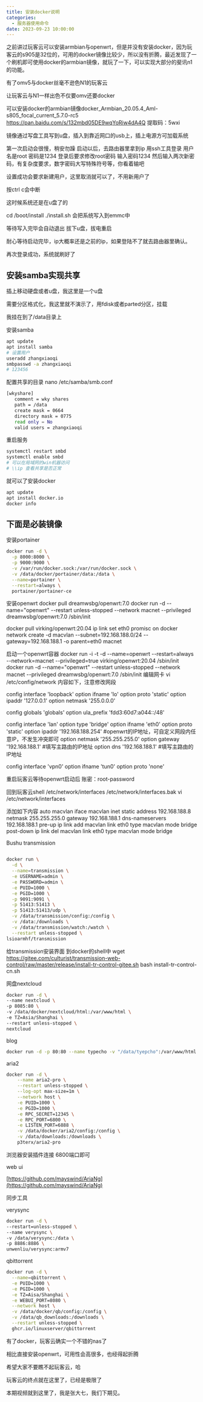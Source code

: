 ```yaml
---
title: 安装docker说明
categories:
  - 服务器使用命令
date: 2023-09-23 10:00:00
---
```

之前讲过玩客云可以安装armbian与openwrt，但是并没有安装docker，因为玩客云的s905是32位的，可用的docker镜像比较少，所以没有折腾，最近发现了一个刷机即可使用docker的armbian镜像，就玩了一下，可以实现大部分的斐讯n1的功能。

有了omv5与docker丝毫不逊色N1的玩客云

让玩客云与N1一样出色不仅要omv还要docker

可以安装docker的armbian镜像docker_Armbian_20.05.4_Aml-s805_focal_current_5.7.0-rc5
https://pan.baidu.com/s/132mbd05DE9wqYoRiw4dA4Q
提取码：5wxi

镜像通过写盘工具写到u盘，插入到靠近网口的usb上，插上电源方可加载系统

第一次启动会很慢，稍安勿躁
启动以后，去路由器里拿到ip
用ssh工具登录
用户名是root
密码是1234
登录后要求修改root密码
输入密码1234
然后输入两次新密码，有复杂度要求，数字密码大写特殊符号等，你看着输吧

设置成功会要求新建用户，这里取消就可以了，不用新用户了

按ctrl c会中断

这时候系统还是在u盘了的

cd /boot/install
./install.sh
会把系统写入到emmc中

等待写入完毕会自动退出
拔下u盘，拔电重启

耐心等待启动完毕，ip大概率还是之前的ip，如果登陆不了就去路由器里确认。

再次登录成功，系统就刷好了

## 安装samba实现共享

插上移动硬盘或者u盘，我这里是一个u盘

需要分区格式化，我这里就不演示了，用fdisk或者parted分区，挂载

我挂在到了/data目录上

安装samba

```bash
apt update 
apt install samba
# 设置用户
useradd zhangxiaoqi
smbpasswd -a zhangxiaoqi
# 123456
```

配置共享的目录
nano  /etc/samba/smb.conf
```bash
[wkyshare]
   comment = wky shares
   path = /data
   create mask = 0664
   directory mask = 0775
   read only = No
   valid users = zhangxiaoqi
```

重启服务

```bash
systemctl restart smbd
systemctl enable smbd
# 可以在局域网的win机器访问
# \\ip 查看共享是否正常
```

就可以了安装docker

```bash
apt update
apt install docker.io
docker info
```

## 下面是必装镜像

安装portainer

```bash
docker run -d \
  -p 8000:8000 \
  -p 9000:9000 \
  -v /var/run/docker.sock:/var/run/docker.sock \
  -v /data/docker/portainer/data:/data \
  --name=portainer \
  --restart=always \
  portainer/portainer-ce

```

安装openwrt
docker pull dreamwsbg/openwrt:7.0
docker run -d --name="openwrt" --restart unless-stopped --network macnet --privileged dreamwsbg/openwrt:7.0 /sbin/init


docker pull virking/openwrt:20.04
ip link set eth0 promisc on
docker network create -d macvlan --subnet=192.168.188.0/24 --gateway=192.168.188.1 -o parent=eth0 macnet

启动一个openwrt容器
docker run -i -t -d --name=openwrt --restart=always --network=macnet --privileged=true virking/openwrt:20.04 /sbin/init
docker run -d --name="openwrt" --restart unless-stopped --network macnet --privileged dreamwsbg/openwrt:7.0 /sbin/init
编辑网卡
vi /etc/config/network
内容如下，注意修改网段

config interface 'loopback'
        option ifname 'lo'
        option proto 'static'
        option ipaddr '127.0.0.1'
        option netmask '255.0.0.0'

config globals 'globals'
        option ula_prefix 'fdd3:60d7:a044::/48'

config interface 'lan'
        option type 'bridge'
        option ifname 'eth0'
        option proto 'static'
        option ipaddr '192.168.188.254' #openwrt的IP地址，可自定义网段内任意IP，不发生冲突即可
        option netmask '255.255.255.0'
        option gateway '192.168.188.1' #填写主路由的IP地址
        option dns '192.168.188.1' #填写主路由的IP地址

config interface 'vpn0'
        option ifname 'tun0'
        option proto 'none'


重启玩客云等待openwrt启动后
账密：root-password



回到玩客云shell
 /etc/network/interfaces /etc/network/interfaces.bak
 vi /etc/network/interfaces

添加如下内容
auto macvlan
iface macvlan inet static
  address 192.168.188.8
  netmask 255.255.255.0
  gateway 192.168.188.1
  dns-nameservers 192.168.188.1
  pre-up ip link add macvlan link eth0 type macvlan mode bridge
  post-down ip link del macvlan link eth0 type macvlan mode bridge





Bushu transmission

```bash

docker run \
  -d \
  --name=transmission \
  -e USERNAME=admin \
  -e PASSWORD=admin \
  -e PUID=1000 \
  -e PGID=1000 \
  -p 9091:9091 \
  -p 51413:51413 \
  -p 51413:51413/udp \
  -v /data/transmission/config:/config \
  -v /data:/downloads \
  -v /data/transmission/watch:/watch \
  --restart unless-stopped \
lsioarmhf/transmission

```

给transmission安装界面
到docker的shell中
wget https://gitee.com/culturist/transmission-web-control/raw/master/release/install-tr-control-gitee.sh
bash install-tr-control-cn.sh



网盘nextcloud

```bash
docker run -d \
--name nextcloud \
-p 8085:80 \
-v /data/docker/nextcloud/html:/var/www/html \
-e TZ=Asia/Shanghai \
--restart unless-stopped \
nextcloud

```

blog

```bash
docker run -d -p 80:80 --name typecho -v "/data/tyepcho":/var/www/html yangxuan8282/typecho:php-arm
```

aria2

```bash
docker run -d \
    --name aria2-pro \
    --restart unless-stopped \
    --log-opt max-size=1m \
    --network host \
    -e PUID=1000 \
    -e PGID=1000 \
    -e RPC_SECRET=12345 \
    -e RPC_PORT=6800 \
    -e LISTEN_PORT=6888 \
    -v /data/docker/aria2/config:/config \
    -v /data/downloads:/downloads \
    p3terx/aria2-pro
```

浏览器安装插件连接 6800端口即可

web ui

[https://github.com/mayswind/AriaNg](https://github.com/mayswind/AriaNg)

同步工具

verysync

```bash
docker run -d \
--restart=unless-stopped \
--name verysync \
-v /data/verysync:/data \
-p 8886:8886 \
unwenliu/verysync:armv7
```

qbittorrent

```bash
docker run -d \
  --name=qbittorrent \
  -e PUID=1000 \
  -e PGID=1000 \
  -e TZ=Aisa/Shanghai \
  -e WEBUI_PORT=8080 \
  --network host \
  -v /data/docker/qb/config:/config \
  -v /data/qb_downloads:/downloads \
  --restart unless-stopped \
  ghcr.io/linuxserver/qbittorrent
```

有了docker，玩客云确实一个不错的nas了

相比直接安装openwrt，可用性会高很多，也经得起折腾

希望大家不要瞧不起玩客云，哈

玩客云的终点就在这里了，已经是极限了

本期视频就到这里了，我是张大七，我们下期见。